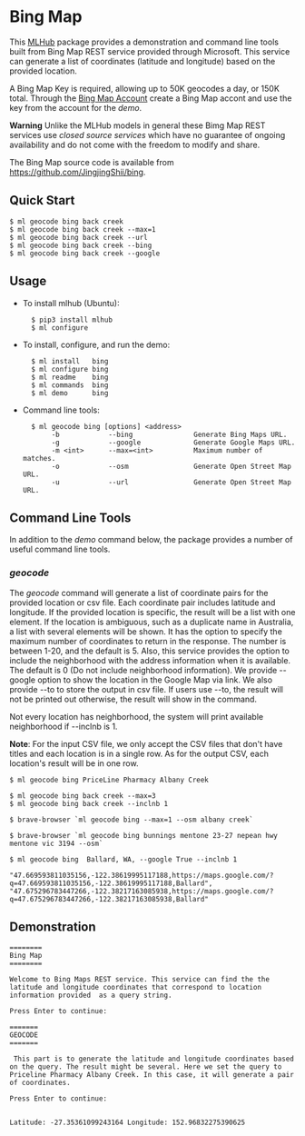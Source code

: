 # Bing Map 

This [MLHub](https://mlhub.ai) package provides a demonstration and
command line tools built from Bing Map REST service provided through
Microsoft. This service can generate a list of coordinates (latitude
and longitude) based on the provided location. 

A Bing Map Key is required, allowing up to 50K geocodes a day, or 
150K total. Through
the [Bing Map Account](https://www.bingmapsportal.com/) create a Bing 
Map accont and use the key from the account for the *demo*. 


**Warning** Unlike the MLHub models in general these Bimg Map REST services
use *closed source services* which have no guarantee of ongoing
availability and do not come with the freedom to modify and share.

The Bing Map source code is available from
<https://github.com/JingjingShii/bing>.

## Quick Start

```console
$ ml geocode bing back creek
$ ml geocode bing back creek --max=1
$ ml geocode bing back creek --url
$ ml geocode bing back creek --bing
$ ml geocode bing back creek --google

```

## Usage

- To install mlhub (Ubuntu):

		$ pip3 install mlhub
		$ ml configure

- To install, configure, and run the demo:

		$ ml install   bing
		$ ml configure bing
		$ ml readme    bing
		$ ml commands  bing
		$ ml demo      bing
		
- Command line tools:

		$ ml geocode bing [options] <address>
		     -b            --bing               Generate Bing Maps URL.
			 -g            --google             Generate Google Maps URL.
			 -m <int>      --max=<int> 	        Maximum number of matches.
			 -o            --osm                Generate Open Street Map URL.
			 -u            --url                Generate Open Street Map URL.

## Command Line Tools

In addition to the *demo* command below, the package provides a number
of useful command line tools.

### *geocode*

The *geocode* command will generate a list of coordinate pairs for the provided
location or csv file. Each coordinate pair includes latitude and longitude. If the provided
location is specific, the result will be a list with one element. If the location
is ambiguous, such as a duplicate name in Australia, a list with several elements 
will be shown. It has the option to specify the maximum number of coordinates to 
return in the response. The number is between 1-20, and the default is 5. Also,
this service provides the option to include the neighborhood with the address
information when it is available. The default is 0 (Do not include neighborhood
information). We provide --google option to show the location in the Google Map 
via link. We also provide --to to store the output in csv file. If users use --to, 
the result will not be printed out otherwise, the result will show in the command.

Not every location has neighborhood, the system will print available neighborhood if --inclnb 
is 1. 

**Note**: For the input CSV file, we only accept the CSV files that don't have titles and
each location is in a single row. As for the output CSV, each location's result will be in one
row. 

```console
$ ml geocode bing PriceLine Pharmacy Albany Creek

$ ml geocode bing back creek --max=3
$ ml geocode bing back creek --inclnb 1

$ brave-browser `ml geocode bing --max=1 --osm albany creek`

$ brave-browser `ml geocode bing bunnings mentone 23-27 nepean hwy mentone vic 3194 --osm`

```

```console
$ ml geocode bing  Ballard, WA, --google True --inclnb 1

"47.669593811035156,-122.38619995117188,https://maps.google.com/?q=47.669593811035156,-122.38619995117188,Ballard", "47.675296783447266,-122.38217163085938,https://maps.google.com/?q=47.675296783447266,-122.38217163085938,Ballard"
```

## Demonstration
```console
========
Bing Map
========

Welcome to Bing Maps REST service. This service can find the the
latitude and longitude coordinates that correspond to location
information provided  as a query string.

Press Enter to continue: 

=======
GEOCODE
=======

 This part is to generate the latitude and longitude coordinates based
on the query. The result might be several. Here we set the query to
Priceline Pharmacy Albany Creek. In this case, it will generate a pair
of coordinates.

Press Enter to continue: 


Latitude: -27.35361099243164 Longitude: 152.96832275390625

```
